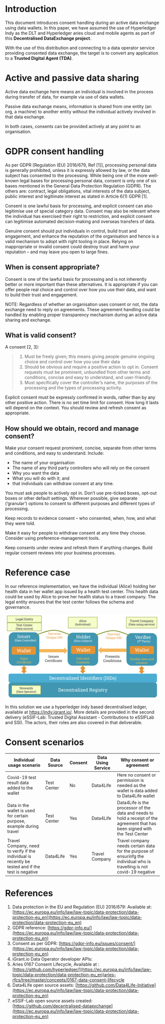 # Introduction

This document introduces consent handling during an active data exchange using data wallets. In this paper, we have assumed the use of Hyperledger Indy as the  DLT and Hyperledger aries cloud and mobile agents as part of this **Decentralised DataExchange project**.

With the use of this distribution and connecting to a data operator service providing consented data exchange, the target is to convert any application to a **Trusted Digital Agent (TDA)**. 

# Active and passive data sharing
Active data exchange here means an individual is involved in the process during transfer of data, for example via use of data wallets.

Passive data exchange means, information is shared from one entity (an org, a machine) to another entity without the individual actively involved in that data exchange. 

In both cases, consents can be provided actively at any point to an organisation. 


# GDPR consent handling

As per GDPR [Regulation (EU) 2016/679, Ref [1]], processing personal data is generally prohibited, unless it is expressly allowed by law, or the data subject has consented to the processing. While being one of the more well-known legal bases for processing personal data, consent is only one of six bases mentioned in the General Data Protection Regulation (GDPR). The others are: contract, legal obligations, vital interests of the data subject, public interest and legitimate interest as stated in Article 6(1) GDPR [1].

Consent is one lawful basis for processing, and explicit consent can also legitimise use of special category data. Consent may also be relevant where the individual has exercised their right to restriction, and explicit consent can legitimise automated decision-making and overseas transfers of data.

Genuine consent should put individuals in control, build trust and engagement, and enhance the reputation of the organisation and hence is a valid mechanism to adopt with right tooling in place. Relying on inappropriate or invalid consent could destroy trust and harm your reputation – and may leave you open to large fines.

## When is consent appropriate?
Consent is one of the lawful basis for processing and is not inherently better or more important than these alternatives. It is appropriate if you can offer people real choice and control over how you use their data, and want to build their trust and engagement. 

NOTE: Regardless of whether an organisation uses consent or not, the data exchange need to reply on agreements. These agreement handling could be handled by enabling proper transparency mechanism during an active data sharing and exchange. 

## What is valid consent?

A consent [2, 3]:
> 1. Must be freely given; this means giving people genuine ongoing choice and control over how you use their data
> 2. Should be obvious and require a positive action to opt in. Consent requests must be prominent, unbundled from other terms and conditions, concise and easy to understand, and user-friendly.
> 3. Must specifically cover the controller’s name, the purposes of the processing and the types of processing activity.

Explicit consent must be expressly confirmed in words, rather than by any other positive action. There is no set time limit for consent. How long it lasts will depend on the context. You should review and refresh consent as appropriate.

## How should we obtain, record and manage consent?
Make your consent request prominent, concise, separate from other terms and conditions, and easy to understand. Include:

- The name of your organisation
- The name of any third party controllers who will rely on the consent
- Why you want the data
- What you will do with it; and
- that individuals can withdraw consent at any time.

You must ask people to actively opt in. Don’t use pre-ticked boxes, opt-out boxes or other default settings. Wherever possible, give separate (‘granular’) options to consent to different purposes and different types of processing.

Keep records to evidence consent – who consented, when, how, and what they were told.

Make it easy for people to withdraw consent at any time they choose. Consider using preference-management tools.

Keep consents under review and refresh them if anything changes. Build regular consent reviews into your business processes.

# Reference case
In our reference implementation, we have the individual (Alice) holding her health data in her wallet app issued by a health test center. This health data could be used by Alice to prove her health status to a travel company. The legal entity ensures that the test center follows the schema and governance. 

![](reference-solution.png)

In this solution we use a hyperledger indy based decentralised ledger, available at https://indy.igrant.io/. More details are provided in the second delivery (eSSIF-Lab: Trusted Digital Assistant -  Contributions to eSSIFLab and SSI). The actors, their roles are also covered in that deliverable.

# Consent scenarios

| Individual usage scenario  | Data Source |  Consent  | Data Using Service | Why consent or agreement | 
| ------------- | ------------- | ---------- | ------------- | ------------- | 
| Covid-19 test result data added to the wallet  | Test Center  | No | Data4Life | Here no consent or permission is needed as the wallet is data added to Data4Life wallet| 
| Data in the wallet is used for certain purpose, example during travel   | Test Center | Yes | Data4Life | Data4Life is the processor of the data and needs to hold a receipt of the  agreement that has been signed with the Test Center | 
| Travel Company, need to verify if the individual is recently be tested and if the test is negative   | Data4Life | Yes | Travel Company | Travel company needs certain data for the purpose of ensurinfg the individual who is travelling is not covid-19 negative | 

 
# References
1. Data protection in the EU and Regulation (EU) 2016/679: Available at: [https://ec.europa.eu/info/law/law-topic/data-protection/data-protection-eu_en](https://ec.europa.eu/info/law/law-topic/data-protection/data-protection-eu_en)
2. GDPR reference: [https://gdpr-info.eu/](https://ec.europa.eu/info/law/law-topic/data-protection/data-protection-eu_en)
3. Consent as per GDPR: [https://gdpr-info.eu/issues/consent/](https://ec.europa.eu/info/law/law-topic/data-protection/data-protection-eu_en)
4. iGrant.io Data Operator developer APIs: 
5. Aries 0167 Consent Lifecycle, Available at : [https://github.com/hyperledger/](https://ec.europa.eu/info/law/law-topic/data-protection/data-protection-eu_en)aries-rfcs/tree/master/concepts/0167-data-consent-lifecycle
6. Data4Life open source assets: [https://github.com/Data4Life-Initiative](https://ec.europa.eu/info/law/law-topic/data-protection/data-protection-eu_en)
7. eSSIF-Lab open source assets created: [https://github.com/decentralised-dataexchange](https://ec.europa.eu/info/law/law-topic/data-protection/data-protection-eu_en)
